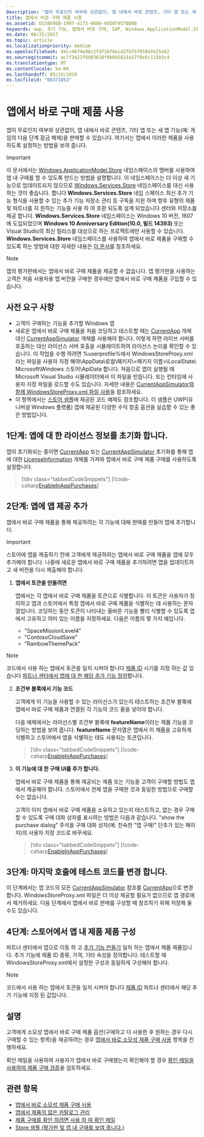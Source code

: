 ```yaml
---
Description: '앱이 무료인지 여부와 상관없이, 앱 내에서 바로 콘텐츠, 기타 앱 또는 새 앱 기능(예: 게임의 다음 단계 잠금 해제)을 판매할 수 있습니다. 여기서는 앱에서 이러한 제품을 사용하도록 설정하는 방법을 보여 줍니다.'
title: 앱에서 바로 구매 제품 사용
ms.assetid: D158E9EB-1907-4173-9889-66507957BD6B
keywords: uwp, 추가 기능, 앱에서 바로 구매, IAP, Windows.ApplicationModel.Store
ms.date: 08/25/2017
ms.topic: article
ms.localizationpriority: medium
ms.openlocfilehash: 44cc0674e98c2fdf1bf8ecd2fbf6f859dfe25e62
ms.sourcegitcommit: ac7f3422f8d83618f9b6b5615a37f8e5c115b3c4
ms.translationtype: MT
ms.contentlocale: ko-KR
ms.lasthandoff: 05/29/2019
ms.locfileid: "66371853"
---
```

# <a name="enable-in-app-product-purchases"></a>앱에서 바로 구매 제품 사용

앱이 무료인지 여부와 상관없이, 앱 내에서 바로 콘텐츠, 기타 앱 또는 새 앱 기능(예: 게임의 다음 단계 잠금 해제)을 판매할 수 있습니다. 여기서는 앱에서 이러한 제품을 사용하도록 설정하는 방법을 보여 줍니다.

> [!IMPORTANT]
> 이 문서에서는 [Windows.ApplicationModel.Store](https://docs.microsoft.com/uwp/api/windows.applicationmodel.store) 네임스페이스의 멤버를 사용하여 앱 내 구매를 할 수 있도록 만드는 방법을 설명합니다. 이 네임스페이스는 더 이상 새 기능으로 업데이트되지 않으므로 [Windows.Services.Store](https://docs.microsoft.com/uwp/api/windows.services.store) 네임스페이스를 대신 사용하는 것이 좋습니다. 합니다 **Windows.Services.Store** 네임 스페이스 최신 추가 기능 형식을 사용할 수 있는 추가 기능 저장소 관리 등 구독을 지원 하며 향후 유형의 제품 및 파트너를 지 원하는 기능을 사용 하 여 호환 되도록 설계 되었습니다 센터와 저장소를 제공 합니다. **Windows.Services.Store** 네임스페이스는 Windows 10 버전, 1607에 도입되었으며 **Windows 10 Anniversary Edition(10.0, 빌드 14393)** 또는 Visual Studio의 최신 릴리스를 대상으로 하는 프로젝트에만 사용할 수 있습니다. **Windows.Services.Store** 네임스페이스를 사용하여 앱에서 바로 제품을 구매할 수 있도록 하는 방법에 대한 자세한 내용은 [이 문서](enable-in-app-purchases-of-apps-and-add-ons.md)를 참조하세요.

> [!NOTE]
> 앱의 평가판에서는 앱에서 바로 구매 제품을 제공할 수 없습니다. 앱 평가판을 사용하는 고객은 처음 사용자용 앱 버전을 구매한 경우에만 앱에서 바로 구매 제품을 구입할 수 있습니다.

## <a name="prerequisites"></a>사전 요구 사항

-   고객이 구매하는 기능을 추가할 Windows 앱
-   새로운 앱에서 바로 구매 제품을 처음 코딩하고 테스트할 때는 [CurrentApp](https://docs.microsoft.com/uwp/api/Windows.ApplicationModel.Store.CurrentApp) 개체 대신 [CurrentAppSimulator](https://docs.microsoft.com/uwp/api/Windows.ApplicationModel.Store.CurrentAppSimulator) 개체를 사용해야 합니다. 이렇게 하면 라이브 서버를 호출하는 대신 라이선스 서버 호출을 시뮬레이트하여 라이선스 논리를 확인할 수 있습니다. 이 작업을 수행 하려면 %userprofile%에서 WindowsStoreProxy.xml 라는 파일을 사용자 지정 해야\\AppData\\로컬\\패키지\\&lt;패키지 이름&gt;\\LocalState\\ Microsoft\\Windows 스토어\\ApiData 합니다. 처음으로 앱이 실행될 때 Microsoft Visual Studio 시뮬레이터에서 이 파일을 만듭니다. 또는 런타임에 사용자 지정 파일을 로드할 수도 있습니다. 자세한 내용은 [CurrentAppSimulator와 함께 WindowsStoreProxy.xml 파일 사용](in-app-purchases-and-trials-using-the-windows-applicationmodel-store-namespace.md#proxy)을 참조하세요.
-   이 항목에서는 [스토어 샘플](https://github.com/Microsoft/Windows-universal-samples/tree/win10-1507/Samples/Store)에 제공된 코드 예제도 참조합니다. 이 샘플은 UWP(유니버설 Windows 플랫폼) 앱에 제공된 다양한 수익 창출 옵션을 실습할 수 있는 좋은 방법입니다.

## <a name="step-1-initialize-the-license-info-for-your-app"></a>1단계: 앱에 대 한 라이선스 정보를 초기화 합니다.

앱이 초기화되는 중이면 [CurrentApp](https://docs.microsoft.com/uwp/api/Windows.ApplicationModel.Store.CurrentApp) 또는 [CurrentAppSimulator](https://docs.microsoft.com/uwp/api/Windows.ApplicationModel.Store.CurrentAppSimulator) 초기화를 통해 앱에 대한 [LicenseInformation](https://docs.microsoft.com/uwp/api/Windows.ApplicationModel.Store.LicenseInformation) 개체를 가져와 앱에서 바로 구매 제품 구매를 사용하도록 설정합니다.

> [!div class="tabbedCodeSnippets"]
[!code-csharp[EnableInAppPurchases](./code/InAppPurchasesAndLicenses/cs/EnableInAppPurchases.cs#InitializeLicenseTest)]

## <a name="step-2-add-the-in-app-offers-to-your-app"></a>2단계: 앱에 앱 제공 추가

앱에서 바로 구매 제품을 통해 제공하려는 각 기능에 대해 판매를 만들어 앱에 추가합니다.

> [!IMPORTANT]
> 스토어에 앱을 제출하기 전에 고객에게 제공하려는 앱에서 바로 구매 제품을 앱에 모두 추가해야 합니다. 나중에 새로운 앱에서 바로 구매 제품을 추가하려면 앱을 업데이트하고 새 버전을 다시 제출해야 합니다.

1.  **앱에서 토큰을 만들려면**

    앱에서는 각 앱에서 바로 구매 제품을 토큰으로 식별합니다. 이 토큰은 사용자가 정의하고 앱과 스토어에서 특정 앱에서 바로 구매 제품을 식별하는 데 사용하는 문자열입니다. 코딩하는 동안 토큰이 나타내는 올바른 기능을 빨리 식별할 수 있도록 앱에서 고유하고 의미 있는 이름을 지정하세요. 다음은 이름의 몇 가지 예입니다.

    * "SpaceMissionLevel4"
    * "ContosoCloudSave"
    * "RainbowThemePack"

  > [!NOTE]
  > 코드에서 사용 하는 앱에서 토큰을 일치 시켜야 합니다 [제품 ID](../publish/set-your-add-on-product-id.md#product-id) 시기를 지정 하는 값 있습니다 [파트너 센터에서 앱에 대 한 해당 추가 기능 정의](../publish/add-on-submissions.md)합니다.

2.  **조건부 블록에서 기능 코드**

    고객에게 이 기능을 사용할 수 있는 라이선스가 있는지 테스트하는 조건부 블록에 앱에서 바로 구매 제품과 연결된 각 기능의 코드 줄을 넣어야 합니다.

    다음 예제에서는 라이선스별 조건부 블록에 **featureName**이라는 제품 기능을 코딩하는 방법을 보여 줍니다. **featureName** 문자열은 앱에서 이 제품을 고유하게 식별하고 스토어에서 앱을 식별하는 데도 사용되는 토큰입니다.

    > [!div class="tabbedCodeSnippets"]
    [!code-csharp[EnableInAppPurchases](./code/InAppPurchasesAndLicenses/cs/EnableInAppPurchases.cs#CodeFeature)]

3.  **이 기능에 대 한 구매 UI를 추가 합니다.**

    앱에서 바로 구매 제품을 통해 제공되는 제품 또는 기능을 고객이 구매할 방법도 앱에서 제공해야 합니다. 스토어에서 전체 앱을 구매한 것과 동일한 방법으로 구매할 수는 없습니다.

    고객이 이미 앱에서 바로 구매 제품을 소유하고 있는지 테스트하고, 없는 경우 구매할 수 있도록 구매 대화 상자를 표시하는 방법은 다음과 같습니다. "show the purchase dialog" 주석을 구매 대화 상자(예: 친숙한 "앱 구매!" 단추가 있는 페이지)의 사용자 지정 코드로 바꾸세요.

    > [!div class="tabbedCodeSnippets"]
    [!code-csharp[EnableInAppPurchases](./code/InAppPurchasesAndLicenses/cs/EnableInAppPurchases.cs#BuyFeature)]

## <a name="step-3-change-the-test-code-to-the-final-calls"></a>3단계: 마지막 호출에 테스트 코드를 변경 합니다.

이 단계에서는 앱 코드의 모든 [CurrentAppSimulator](https://docs.microsoft.com/uwp/api/Windows.ApplicationModel.Store.CurrentAppSimulator) 참조를 [CurrentApp](https://docs.microsoft.com/uwp/api/Windows.ApplicationModel.Store.CurrentApp)으로 변경합니다. WindowsStoreProxy.xml 파일은 더 이상 제공할 필요가 없으므로 앱 경로에서 제거하세요. 다음 단계에서 앱에서 바로 판매를 구성할 때 참조하기 위해 저장해 둘 수도 있습니다.

## <a name="step-4-configure-the-in-app-product-offer-in-the-store"></a>4단계: 스토어에서 앱 내 제품 제품 구성

파트너 센터에서 앱으로 이동 하 고 [추가 기능 만들기](../publish/add-on-submissions.md) 일치 하는 앱에서 제품 제품입니다. 추가 기능에 제품 ID 종류, 가격, 기타 속성을 정의합니다. 테스트할 때 WindowsStoreProxy.xml에서 설정한 구성과 동일하게 구성해야 합니다.

  > [!NOTE]
  > 코드에서 사용 하는 앱에서 토큰을 일치 시켜야 합니다 [제품 ID](../publish/set-your-add-on-product-id.md#product-id) 파트너 센터에서 해당 추가 기능에 지정 된 값입니다.

## <a name="remarks"></a>설명

고객에게 소모성 앱에서 바로 구매 제품 옵션(구매하고 다 사용한 후 원하는 경우 다시 구매할 수 있는 항목)을 제공하려는 경우 [앱에서 바로 소모성 제품 구매 사용](enable-consumable-in-app-product-purchases.md) 항목을 진행하세요.

확인 메일을 사용하여 사용자가 앱에서 바로 구매했는지 확인해야 할 경우 [확인 메일을 사용하여 제품 구매 검증](use-receipts-to-verify-product-purchases.md)을 검토하세요.

## <a name="related-topics"></a>관련 항목


* [앱에서 바로 소모성 제품 구매 사용](enable-consumable-in-app-product-purchases.md)
* [앱에서 제품의 많은 카탈로그 관리](manage-a-large-catalog-of-in-app-products.md)
* [제품 구매를 확인 하려면 사용 하 여 확인 메일](use-receipts-to-verify-product-purchases.md)
* [Store 샘플 (평가판 및 앱 내 구매를 보여 줍니다.)](https://github.com/Microsoft/Windows-universal-samples/tree/win10-1507/Samples/Store)
